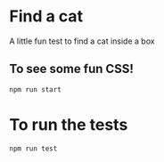 # Find a cat

A little fun test to find a cat inside a box

## To see some fun CSS! 
`npm run start`

# To run the tests
`npm run test`
